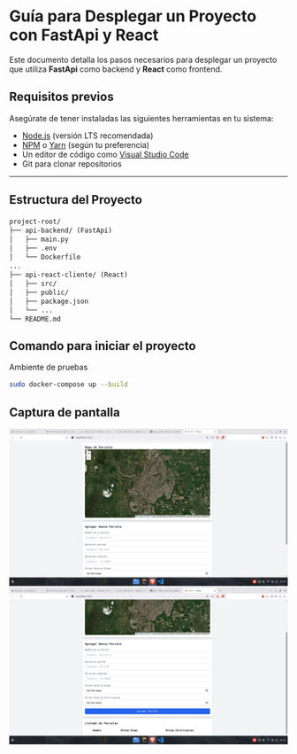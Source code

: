 # Guía para Desplegar un Proyecto con FastApi y React

Este documento detalla los pasos necesarios para desplegar un proyecto que utiliza **FastApi** como backend y **React** como frontend.

## Requisitos previos

Asegúrate de tener instaladas las siguientes herramientas en tu sistema:

- [Node.js](https://nodejs.org/) (versión LTS recomendada)
- [NPM](https://www.npmjs.com/) o [Yarn](https://yarnpkg.com/) (según tu preferencia)
- Un editor de código como [Visual Studio Code](https://code.visualstudio.com/)
- Git para clonar repositorios
---

## Estructura del Proyecto

```plaintext
project-root/
├── api-backend/ (FastApi)
│   ├── main.py
│   ├── .env
│   └── Dockerfile
...
├── api-react-cliente/ (React)
│   ├── src/
│   ├── public/
│   ├── package.json
│   └── ...
└── README.md
```


## Comando para iniciar el proyecto

Ambiente de pruebas

```bash
sudo docker-compose up --build 
```


## Captura de pantalla
![Descripción de la imagen](/public/images/image.png)
![Descripción de la imagen](/public/images/image1.png)
